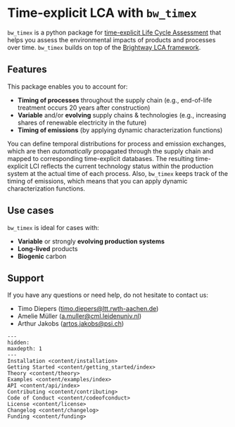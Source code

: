 # Time-explicit LCA with `bw_timex`

`bw_timex` is a python package for [time-explicit Life Cycle Assessment](content/theory.md#terminology) that helps you assess the environmental impacts of products and processes over time. `bw_timex` builds on top of the [Brightway LCA framework](https://docs.brightway.dev/en/latest).

## Features
This package enables you to account for:
- **Timing of processes** throughout the supply chain (e.g., end-of-life treatment occurs 20 years after construction)
- **Variable** and/or **evolving** supply chains & technologies (e.g., increasing shares of renewable electricity in the future)
- **Timing of emissions** (by applying dynamic characterization functions)

You can define temporal distributions for process and emission exchanges, which are then *automatically* propagated through the supply chain and mapped to corresponding time-explicit databases. The resulting time-explicit LCI reflects the current technology status within the production system at the actual time of each process. Also, `bw_timex` keeps track of the timing of emissions, which means that you can apply dynamic characterization functions.

## Use cases
`bw_timex` is ideal for cases with:
- **Variable** or strongly **evolving production systems**
- **Long-lived** products
- **Biogenic** carbon

## Support
If you have any questions or need help, do not hesitate to contact us:
- Timo Diepers ([timo.diepers@ltt.rwth-aachen.de](mailto:timo.diepers@ltt.rwth-aachen.de))
- Amelie Müller ([a.muller@cml.leidenuniv.nl](mailto:a.muller@cml.leidenuniv.nl))
- Arthur Jakobs ([artos.jakobs@psi.ch](mailto:artos.jakobs@psi.ch))

```{toctree}
---
hidden:
maxdepth: 1
---
Installation <content/installation>
Getting Started <content/getting_started/index>
Theory <content/theory>
Examples <content/examples/index>
API <content/api/index>
Contributing <content/contributing>
Code of Conduct <content/codeofconduct>
License <content/license>
Changelog <content/changelog>
Funding <content/funding>
```
